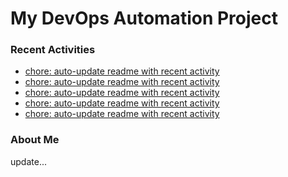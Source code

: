 # My DevOps Automation Project

### Recent Activities
<!-- activity:START -->
- [chore: auto-update readme with recent activity](https://github.com/kaigiii/mybowling-app/commit/9e52f69a12b1d400b622a9830aa47c85972dff69)
- [chore: auto-update readme with recent activity](https://github.com/kaigiii/mybowling-app/commit/6c17246b2a2f427480e5496c9997d1ddaea8c8f3)
- [chore: auto-update readme with recent activity](https://github.com/kaigiii/mybowling-app/commit/d35bb49305b0084f934bbc74148d61cda9e1f20b)
- [chore: auto-update readme with recent activity](https://github.com/kaigiii/mybowling-app/commit/6ba7c2e82236bbf3fcf639ee359fb149dde9771c)
- [chore: auto-update readme with recent activity](https://github.com/kaigiii/mybowling-app/commit/f19b4bf701364180daa03466b5e42b1fd28e6134)
<!-- activity:END -->

### About Me
<!-- MYLINKS:START -->
<!-- MYLINKS:END -->

update...
